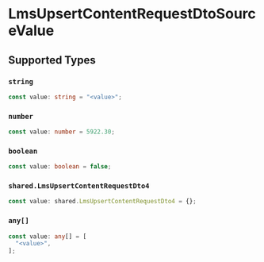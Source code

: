 # LmsUpsertContentRequestDtoSourceValue


## Supported Types

### `string`

```typescript
const value: string = "<value>";
```

### `number`

```typescript
const value: number = 5922.30;
```

### `boolean`

```typescript
const value: boolean = false;
```

### `shared.LmsUpsertContentRequestDto4`

```typescript
const value: shared.LmsUpsertContentRequestDto4 = {};
```

### `any[]`

```typescript
const value: any[] = [
  "<value>",
];
```

